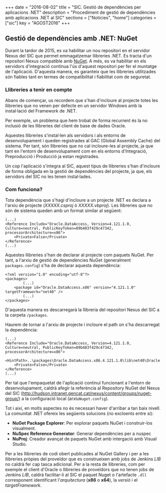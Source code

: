 +++
date        = "2016-08-02"
title       = "SIC. Gestió de dependències per aplicacions .NET"
description = "Procediment de gestió de dependències amb aplicacions .NET al SIC"
sections    = ["Notícies", "home"]
categories  = ["sic"]
key         = "AGOST2016"
+++

## Gestió de dependències amb .NET: NuGet

Durant la tardor de 2015, es va habilitar un nou repositori en el servidor Nexus del SIC que permet emmagatzemar llibreries .NET. Es tracta d'un repositori Nexus compatible amb [NuGet](https://www.nuget.org/). A més, es va habilitar en els servidors d'integració contínua l'ús d'aquest repositori per fer el muntatge de l'aplicació. D'aquesta manera, es garanteix que les llibreries utilitzades són fiables tant en termes de compatibilitat i fiabilitat com de seguretat.

### Llibreries a tenir en compte

Abans de començar, us recordem que s'han d'incloure al projecte totes les llibreries que no venen per defecte en un servidor Windows amb la instal·lació del Framework de .NET.

Per exemple, un problema que hem trobat de forma recurrent és la no inclusió de les llibreries del client de base de dades Oracle.

Aquestes llibreries s'instal·len als servidors i als entorns de desenvolupament i queden registrades al GAC (Global Assembly Cache) del sistema. Per tant, són llibreries que no cal incloure-les al projecte, ja que tant en l'entorn de desenvolupament com en els entorns d'Integració, Preproducció i Producció ja estan registrades.

Un cop l'aplicació s'integra al SIC, aquest tipus de llibreries s'han d'incloure de forma obligada en la gestió de dependències del projecte, ja que, els servidors del SIC no les tenen instal·lades.

### Com funciona?

Tota dependència que s'hagi d'incloure a un projecte .NET es declara a l'arxiu de projecte (_XXXXX.csproj_ ó _XXXXX.vbproj_). Les llibreries que no són de sistema queden amb un format similar al següent:

	(...)
    <Reference Include="Oracle.DataAccess, Version=4.121.1.0, Culture=neutral, PublicKeyToken=89b483f429c47342, processorArchitecture=x86">
		<Private>False</Private>
    </Reference>
    (...)

Aquestes llibreries s'han de declarar al projecte com paquets NuGet. Per tant, a l'arxiu de gestió de dependències NuGet (generalment `packages.config`) s'ha de declarar aquesta dependència:

    <?xml version="1.0" encoding="utf-8"?>
    <packages>
            (...)
        <package id="Oracle.DataAccess.x86" version="4.121.1.0" targetFramework="net40" />
			(...)
    </packages>

D'aquesta manera es descarregarà la llibreria del repositori Nexus del SIC a la carpeta `/packages`.

Haurem de tornar a l'arxiu de projecte i incloure el path on s'ha descarregat la dependència:

	(...)
    <Reference Include="Oracle.DataAccess, Version=4.121.1.0, Culture=neutral, PublicKeyToken=89b483f429c47342, processorArchitecture=x86">
		<HintPath>..\packages\Oracle.DataAccess.x86.4.121.1.0\lib\net40\Oracle.DataAccess.dll</HintPath>
		<Private>False</Private>
    </Reference>
    (...)

Per tal que l'empaquetat de l'aplicació continuï funcionant a l'entorn de desenvolupament, caldrà afegir la referència al Repository NuGet del Nexus del SIC (http://hudson.intranet.gencat.cat/nexus/content/groups/nuget-group/) a la configuració local (arxiu`Nuget.config`).

Tot i així, en molts aspectes no és necessari haver d'arribar a tan baix nivell. La comunitat .NET ofereix les següents solucions (no excloents entre si):

* **NuGet Package Explorer**: Per explorar paquets NuGet i construir-los visualment.
* **NuSpec Reference Generator**: Generar dependències per a nuspec
* **NuProj**: Creador avançat de paquets NuGet amb intergació amb Visual Studio.

Per a les llibreries de codi obert publicades al NuGet Gallery i per a les llibreries pròpies del proveïdor que es construeixen amb jobs de Jenkins *LIB* no caldrà fer cap tasca adicional. Per a la resta de llibreries, com per exemple el client d'Oracle o llibreries de proveïdors que no tenen jobs de Jenkins *LIB*, caldrà facilitar-li al SIC el paquet Nuget o l'artefacte `.dll` corresponent identificant l'*arquitectura* (**x86** o **x64**), la *versió* i el *targetFramework*.